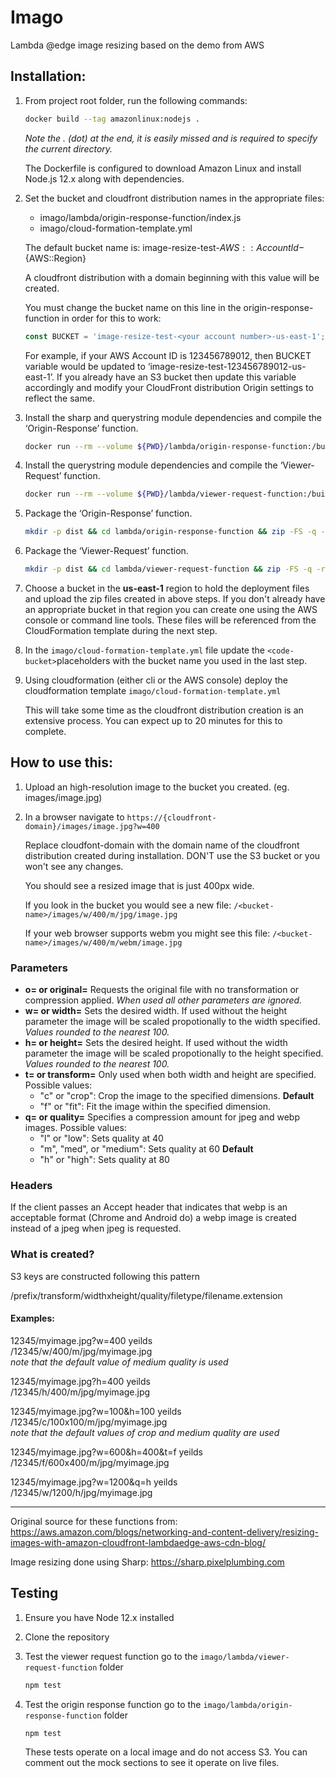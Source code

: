 # Imago
Lambda @edge image resizing based on the demo from AWS

## Installation:

1) From project root folder, run the following commands:

    ```BASH
    docker build --tag amazonlinux:nodejs .
    ```
    _Note the . (dot) at the end, it is easily missed and is required to specify the current directory._

    The Dockerfile is configured to download Amazon Linux and install Node.js 12.x along with dependencies.

2) Set the bucket and cloudfront distribution names in the appropriate files:
    + imago/lambda/origin-response-function/index.js
    + imago/cloud-formation-template.yml

    The default bucket name is:  image-resize-test-${AWS::AccountId}-${AWS::Region}
    
    A cloudfront distribution with a domain beginning with this value will be created.
    
    You must change the bucket name on this line in the origin-response-function in order for this to work:
    
    ```JAVASCRIPT
    const BUCKET = 'image-resize-test-<your account number>-us-east-1';
    ```

    For example, if your AWS Account ID is 123456789012, then BUCKET variable would be updated to ‘image-resize-test-123456789012-us-east-1’. If you already have an S3 bucket then update this variable accordingly and modify your CloudFront distribution Origin settings to reflect the same.

3) Install the sharp and querystring module dependencies and compile the ‘Origin-Response’ function.

    ```BASH
    docker run --rm --volume ${PWD}/lambda/origin-response-function:/build amazonlinux:nodejs /bin/bash -c "source ~/.bashrc; npm init -f -y; npm install sharp --save; npm install querystring --save; npm install --only=prod"
    ```

4) Install the querystring module dependencies and compile the ‘Viewer-Request’ function.

    ```BASH
    docker run --rm --volume ${PWD}/lambda/viewer-request-function:/build amazonlinux:nodejs /bin/bash -c "source ~/.bashrc; npm init -f -y; npm install querystring --save; npm install --only=prod"
    ```

5) Package the ‘Origin-Response’ function.

    ```BASH
    mkdir -p dist && cd lambda/origin-response-function && zip -FS -q -r ../../dist/origin-response-function.zip * -x test/\* && cd ../..
    ```

6) Package the ‘Viewer-Request’ function.
    
    ```BASH
    mkdir -p dist && cd lambda/viewer-request-function && zip -FS -q -r ../../dist/viewer-request-function.zip * -x test/\* && cd ../..
    ```

7) Choose a bucket in the __us-east-1__ region to hold the deployment files and upload the zip files created in above steps. If you don't already have an appropriate bucket in that region you can create one using the AWS console or command line tools. These files will be referenced from the CloudFormation template during the next step.

8) In the `imago/cloud-formation-template.yml` file update the `<code-bucket>`placeholders with the bucket name you used in the last step.

9) Using cloudformation (either cli or the AWS console) deploy the cloudformation template `imago/cloud-formation-template.yml`

    This will take some time as the cloudfront distribution creation is an extensive process. You can expect up to 20 minutes for this to complete.

## How to use this:

1) Upload an high-resolution image to the bucket you created. (eg. images/image.jpg)
2) In a browser navigate to `https://{cloudfront-domain}/images/image.jpg?w=400`

    Replace cloudfont-domain with the domain name of the cloudfront distribution created during installation. DON'T use the S3 bucket or you won't see any changes.

    You should see a resized image that is just 400px wide.

    If you look in the bucket you would see a new file: `/<bucket-name>/images/w/400/m/jpg/image.jpg`

    If your web browser supports webm you might see this file: `/<bucket-name>/images/w/400/m/webm/image.jpg`

### Parameters

+ **o= or original=** Requests the original file with no transformation or compression applied. _When used all other parameters are ignored._
+ **w= or width=** Sets the desired width. If used without the height parameter the image will be scaled propotionally to the width specified. _Values rounded to the nearest 100._
+ **h= or height=** Sets the desired height. If used without the width parameter the image will be scaled propotionally to the height specified. _Values rounded to the nearest 100._
+ **t= or transform=** Only used when both width and height are specified. Possible values:
    * "c" or "crop": Crop the image to the specified dimensions. **Default**
    * "f" or "fit": Fit the image within the specified dimension.
+ **q= or quality=** Specifies a compression amount for jpeg and webp images. Possible values:
    * "l" or "low": Sets quality at 40
    * "m", "med", or "medium": Sets quality at 60 **Default**
    * "h" or "high": Sets quality at 80

### Headers

If the client passes an Accept header that indicates that webp is an acceptable format (Chrome and Android do) a webp image is created instead of a jpeg when jpeg is requested.

### What is created?

S3 keys are constructed following this pattern

/prefix/transform/widthxheight/quality/filetype/filename.extension

#### Examples:

12345/myimage.jpg?w=400 yeilds\
/12345/w/400/m/jpg/myimage.jpg\
_note that the default value of medium quality is used_

12345/myimage.jpg?h=400 yeilds\
/12345/h/400/m/jpg/myimage.jpg

12345/myimage.jpg?w=100&h=100 yeilds\
/12345/c/100x100/m/jpg/myimage.jpg\
_note that the default values of crop and medium quality are used_

12345/myimage.jpg?w=600&h=400&t=f yeilds\
/12345/f/600x400/m/jpg/myimage.jpg

12345/myimage.jpg?w=1200&q=h yeilds\
/12345/w/1200/h/jpg/myimage.jpg


-------

Original source for these functions from:
https://aws.amazon.com/blogs/networking-and-content-delivery/resizing-images-with-amazon-cloudfront-lambdaedge-aws-cdn-blog/

Image resizing done using Sharp:
https://sharp.pixelplumbing.com

## Testing

1) Ensure you have Node 12.x installed
2) Clone the repository
3) Test the viewer request function
    go to the `imago/lambda/viewer-request-function` folder
    
    ```BASH
    npm test
    ```

4) Test the origin response function
    go to the `imago/lambda/origin-response-function` folder
    
    ```BASH
    npm test
    ```

    These tests operate on a local image and do not access S3. You can comment out the mock sections to see it operate on live files.


